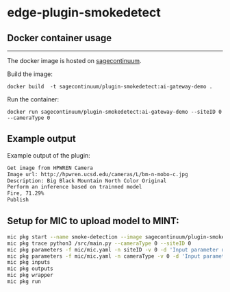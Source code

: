 # edge-plugin-smokedetect

## Docker container usage
-------------
The docker image is hosted on [sagecontinuum](https://hub.docker.com/orgs/sagecontinuum).

Build the image:
```
docker build  -t sagecontinuum/plugin-smokedetect:ai-gateway-demo .
```
Run the container:
```
docker run sagecontinuum/plugin-smokedetect:ai-gateway-demo --siteID 0 --cameraType 0
```

## Example output

Example output of the plugin:
```bash
Get image from HPWREN Camera
Image url: http://hpwren.ucsd.edu/cameras/L/bm-n-mobo-c.jpg
Description: Big Black Mountain North Color Original
Perform an inference based on trainned model
Fire, 71.29%
Publish
```

## Setup for MIC to upload model to MINT:

```bash
mic pkg start --name smoke-detection --image sagecontinuum/plugin-smokedetect:ai-gateway-demo
mic pkg trace python3 /src/main.py --cameraType 0 --siteID 0
mic pkg parameters -f mic/mic.yaml -n siteID -v 0 -d 'Input parameter used to provide the hpwren camera site'
mic pkg parameters -f mic/mic.yaml -n cameraType -v 0 -d 'Input parameter used to provide the hpwren camera type'
mic pkg inputs
mic pkg outputs
mic pkg wrapper
mic pkg run
```